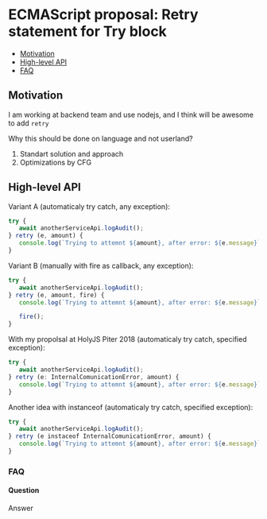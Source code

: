 # ECMAScript proposal: Retry statement for Try block
- [Motivation](#motivation)
- [High-level API](#high-level-api)
- [FAQ](#faq)

## Motivation

I am working at backend team and use nodejs, and I think will be awesome to add `retry` 

Why this should be done on language and not userland?

1. Standart solution and approach
2. Optimizations by CFG

## High-level API

Variant A (automaticaly try catch, any exception):

```js
try {
   await anotherServiceApi.logAudit();
} retry (e, amount) {
   console.log(`Trying to attemnt ${amount}, after error: ${e.message}`);
}
```

Variant B (manually with fire as callback, any exception):

```js
try {
   await anotherServiceApi.logAudit();
} retry (e, amount, fire) {
   console.log(`Trying to attemnt ${amount}, after error: ${e.message}`);

   fire();
}
```


With my propolsal at HolyJS Piter 2018 (automaticaly try catch, specified exception):

```js
try {
   await anotherServiceApi.logAudit();
} retry (e: InternalComunicationError, amount) {
   console.log(`Trying to attemnt ${amount}, after error: ${e.message}`);
}
```

Another idea with instanceof (automaticaly try catch, specified exception):

```js
try {
   await anotherServiceApi.logAudit();
} retry (e instaceof InternalComunicationError, amount) {
   console.log(`Trying to attemnt ${amount}, after error: ${e.message}`);
}
```

### FAQ
#### Question

Answer
